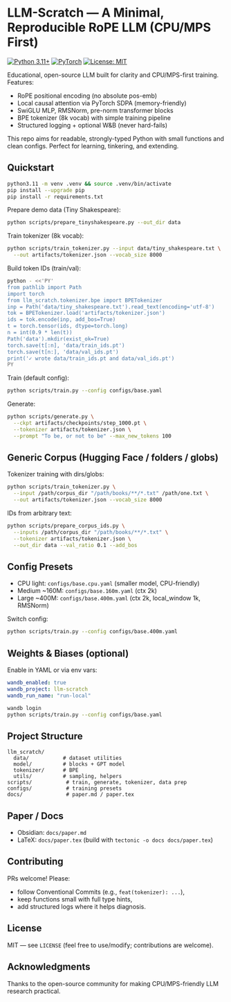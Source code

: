 # LLM-Scratch — A Minimal, Reproducible RoPE LLM (CPU/MPS First)

[![Python 3.11+](https://img.shields.io/badge/python-3.11%2B-blue.svg)](https://www.python.org/downloads/release/python-3110/) [![PyTorch](https://img.shields.io/badge/PyTorch-2.x-EE4C2C.svg)](https://pytorch.org/) [![License: MIT](https://img.shields.io/badge/License-MIT-green.svg)](LICENSE)

Educational, open-source LLM built for clarity and CPU/MPS-first training. Features:
- RoPE positional encoding (no absolute pos-emb)
- Local causal attention via PyTorch SDPA (memory-friendly)
- SwiGLU MLP, RMSNorm, pre-norm transformer blocks
- BPE tokenizer (8k vocab) with simple training pipeline
- Structured logging + optional W&B (never hard-fails)

This repo aims for readable, strongly-typed Python with small functions and clean configs. Perfect for learning, tinkering, and extending.

## Quickstart
```bash
python3.11 -m venv .venv && source .venv/bin/activate
pip install --upgrade pip
pip install -r requirements.txt
```

Prepare demo data (Tiny Shakespeare):
```bash
python scripts/prepare_tinyshakespeare.py --out_dir data
```

Train tokenizer (8k vocab):
```bash
python scripts/train_tokenizer.py --input data/tiny_shakespeare.txt \
  --out artifacts/tokenizer.json --vocab_size 8000
```

Build token IDs (train/val):
```bash
python - <<'PY'
from pathlib import Path
import torch
from llm_scratch.tokenizer.bpe import BPETokenizer
inp = Path('data/tiny_shakespeare.txt').read_text(encoding='utf-8')
tok = BPETokenizer.load('artifacts/tokenizer.json')
ids = tok.encode(inp, add_bos=True)
t = torch.tensor(ids, dtype=torch.long)
n = int(0.9 * len(t))
Path('data').mkdir(exist_ok=True)
torch.save(t[:n], 'data/train_ids.pt')
torch.save(t[n:], 'data/val_ids.pt')
print('✓ wrote data/train_ids.pt and data/val_ids.pt')
PY
```

Train (default config):
```bash
python scripts/train.py --config configs/base.yaml
```

Generate:
```bash
python scripts/generate.py \
  --ckpt artifacts/checkpoints/step_1000.pt \
  --tokenizer artifacts/tokenizer.json \
  --prompt "To be, or not to be" --max_new_tokens 100
```

## Generic Corpus (Hugging Face / folders / globs)
Tokenizer training with dirs/globs:
```bash
python scripts/train_tokenizer.py \
  --input /path/corpus_dir "/path/books/**/*.txt" /path/one.txt \
  --out artifacts/tokenizer.json --vocab_size 8000
```
IDs from arbitrary text:
```bash
python scripts/prepare_corpus_ids.py \
  --inputs /path/corpus_dir "/path/books/**/*.txt" \
  --tokenizer artifacts/tokenizer.json \
  --out_dir data --val_ratio 0.1 --add_bos
```

## Config Presets
- CPU light: `configs/base.cpu.yaml` (smaller model, CPU-friendly)
- Medium ~160M: `configs/base.160m.yaml` (ctx 2k)
- Large ~400M: `configs/base.400m.yaml` (ctx 2k, local_window 1k, RMSNorm)

Switch config:
```bash
python scripts/train.py --config configs/base.400m.yaml
```

## Weights & Biases (optional)
Enable in YAML or via env vars:
```yaml
wandb_enabled: true
wandb_project: llm-scratch
wandb_run_name: "run-local"
```
```bash
wandb login
python scripts/train.py --config configs/base.yaml
```

## Project Structure
```
llm_scratch/
  data/           # dataset utilities
  model/          # blocks + GPT model
  tokenizer/      # BPE
  utils/          # sampling, helpers
scripts/           # train, generate, tokenizer, data prep
configs/           # training presets
docs/              # paper.md / paper.tex
```

## Paper / Docs
- Obsidian: `docs/paper.md`
- LaTeX: `docs/paper.tex` (build with `tectonic -o docs docs/paper.tex`)

## Contributing
PRs welcome! Please:
- follow Conventional Commits (e.g., `feat(tokenizer): ...`),
- keep functions small with full type hints,
- add structured logs where it helps diagnosis.

## License
MIT — see `LICENSE` (feel free to use/modify; contributions are welcome).

## Acknowledgments
Thanks to the open-source community for making CPU/MPS-friendly LLM research practical.
